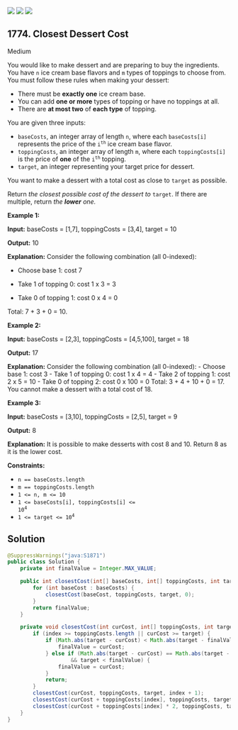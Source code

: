[![](https://img.shields.io/github/stars/javadev/LeetCode-in-Java?label=Stars&style=flat-square)](https://github.com/javadev/LeetCode-in-Java)
[![](https://img.shields.io/github/forks/javadev/LeetCode-in-Java?label=Fork%20me%20on%20GitHub%20&style=flat-square)](https://github.com/javadev/LeetCode-in-Java/fork)
[![](https://img.shields.io/badge/-LeetCode%20in%20Kotlin-blue?style=flat-square)](https://github.com/javadev/LeetCode-in-Kotlin)

## 1774\. Closest Dessert Cost

Medium

You would like to make dessert and are preparing to buy the ingredients. You have `n` ice cream base flavors and `m` types of toppings to choose from. You must follow these rules when making your dessert:

*   There must be **exactly one** ice cream base.
*   You can add **one or more** types of topping or have no toppings at all.
*   There are **at most two** of **each type** of topping.

You are given three inputs:

*   `baseCosts`, an integer array of length `n`, where each `baseCosts[i]` represents the price of the <code>i<sup>th</sup></code> ice cream base flavor.
*   `toppingCosts`, an integer array of length `m`, where each `toppingCosts[i]` is the price of **one** of the <code>i<sup>th</sup></code> topping.
*   `target`, an integer representing your target price for dessert.

You want to make a dessert with a total cost as close to `target` as possible.

Return _the closest possible cost of the dessert to_ `target`. If there are multiple, return _the **lower** one._

**Example 1:**

**Input:** baseCosts = [1,7], toppingCosts = [3,4], target = 10

**Output:** 10

**Explanation:** Consider the following combination (all 0-indexed):

- Choose base 1: cost 7

- Take 1 of topping 0: cost 1 x 3 = 3

- Take 0 of topping 1: cost 0 x 4 = 0

Total: 7 + 3 + 0 = 10. 

**Example 2:**

**Input:** baseCosts = [2,3], toppingCosts = [4,5,100], target = 18

**Output:** 17

**Explanation:** Consider the following combination (all 0-indexed): - Choose base 1: cost 3 - Take 1 of topping 0: cost 1 x 4 = 4 - Take 2 of topping 1: cost 2 x 5 = 10 - Take 0 of topping 2: cost 0 x 100 = 0 Total: 3 + 4 + 10 + 0 = 17. You cannot make a dessert with a total cost of 18. 

**Example 3:**

**Input:** baseCosts = [3,10], toppingCosts = [2,5], target = 9

**Output:** 8

**Explanation:** It is possible to make desserts with cost 8 and 10. Return 8 as it is the lower cost. 

**Constraints:**

*   `n == baseCosts.length`
*   `m == toppingCosts.length`
*   `1 <= n, m <= 10`
*   <code>1 <= baseCosts[i], toppingCosts[i] <= 10<sup>4</sup></code>
*   <code>1 <= target <= 10<sup>4</sup></code>

## Solution

```java
@SuppressWarnings("java:S1871")
public class Solution {
    private int finalValue = Integer.MAX_VALUE;

    public int closestCost(int[] baseCosts, int[] toppingCosts, int target) {
        for (int baseCost : baseCosts) {
            closestCost(baseCost, toppingCosts, target, 0);
        }
        return finalValue;
    }

    private void closestCost(int curCost, int[] toppingCosts, int target, int index) {
        if (index >= toppingCosts.length || curCost >= target) {
            if (Math.abs(target - curCost) < Math.abs(target - finalValue)) {
                finalValue = curCost;
            } else if (Math.abs(target - curCost) == Math.abs(target - finalValue)
                    && target < finalValue) {
                finalValue = curCost;
            }
            return;
        }
        closestCost(curCost, toppingCosts, target, index + 1);
        closestCost(curCost + toppingCosts[index], toppingCosts, target, index + 1);
        closestCost(curCost + toppingCosts[index] * 2, toppingCosts, target, index + 1);
    }
}
```